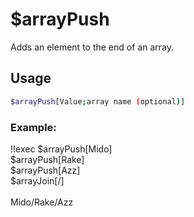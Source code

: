 # $arrayPush

Adds an element to the end of an array.

## Usage

```bash
$arrayPush[Value;array name (optional)]
```

### Example:
<discord-messages>
          <discord-message :bot="false" role-color="#ffcc9a" author="Member">
        !!exec $arrayPush[Mido]<br>$arrayPush[Rake]<br>$arrayPush[Azz]<br>$arrayJoin[/]<br><br>
          </discord-message>
          <discord-message :bot="true" role-color="#0099ff" author="Custom Command" avatar="https://media.discordapp.net/avatars/725721249652670555/781224f90c3b841ba5b40678e032f74a.webp">
        Mido/Rake/Azz
        </discord-message>
</discord-messages>